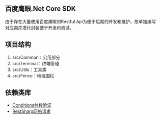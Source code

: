 ﻿## 百度鹰眼.Net Core SDK
由于存在大量使用百度鹰眼的Restful Api为便于后期的开发和维护，故单独编写对应类库进行封装便于开发和调试。   

## 项目结构
1. src/Common：公用部分   
2. src/Terminal：终端管理   
3. src/Utils：工具类   
4. src/Fence：地理围栏

## 依赖类库   
* [Conditions参数验证](https://github.com/mnaumank/conditions)
* [RestSharp网络请求](https://github.com/restsharp/RestSharp/)
